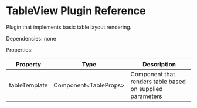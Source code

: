 # TableView Plugin Reference

Plugin that implements basic table layout rendering.

Dependencies: none

Properties:

Property      | Type                        | Description
--------------|-----------------------------|----------------------------------------------------------
tableTemplate | Component&lt;TableProps&gt; | Component that renders table based on supplied parameters

